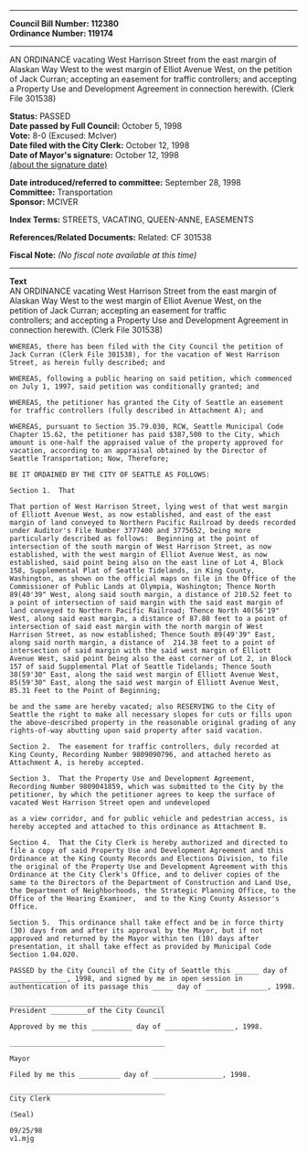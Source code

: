 * * * * *  
  
**Council Bill Number: [](#h0)[](#h2)112380**   
**Ordinance Number: 119174**  
  
* * * * *  
  
AN ORDINANCE vacating West Harrison Street from the east margin of Alaskan Way West to the west margin of Elliot Avenue West, on the petition of Jack Curran; accepting an easement for traffic controllers; and accepting a Property Use and Development Agreement in connection herewith. (Clerk File 301538)  
  
**Status:** PASSED   
**Date passed by Full Council:** October 5, 1998   
**Vote:** 8-0 (Excused: McIver)   
**Date filed with the City Clerk:** October 12, 1998   
**Date of Mayor's signature:** October 12, 1998   
[(about the signature date)](/~public/approvaldate.htm)   
  
  
**Date introduced/referred to committee:** September 28, 1998   
**Committee:** Transportation   
**Sponsor:** MCIVER   
  
**Index Terms:** STREETS, VACATING, QUEEN-ANNE, EASEMENTS  
  
**References/Related Documents:** Related: CF 301538  
  
**Fiscal Note:** *(No fiscal note available at this time)*  
  
* * * * *  
  
**Text**  
    AN ORDINANCE vacating West Harrison Street from the east margin of  
    Alaskan Way West to the west margin of Elliot Avenue West, on the  
    petition of Jack Curran; accepting an easement for traffic  
    controllers; and accepting a Property Use and Development Agreement in  
    connection herewith. (Clerk File 301538)  
  
    WHEREAS, there has been filed with the City Council the petition of  
    Jack Curran (Clerk File 301538), for the vacation of West Harrison  
    Street, as herein fully described; and  
  
    WHEREAS, following a public hearing on said petition, which commenced  
    on July 1, 1997, said petition was conditionally granted; and  
  
    WHEREAS, the petitioner has granted the City of Seattle an easement  
    for traffic controllers (fully described in Attachment A); and  
  
    WHEREAS, pursuant to Section 35.79.030, RCW, Seattle Municipal Code  
    Chapter 15.62, the petitioner has paid $387,500 to the City, which  
    amount is one-half the appraised value of the property approved for  
    vacation, according to an appraisal obtained by the Director of  
    Seattle Transportation; Now, Therefore;  
  
    BE IT ORDAINED BY THE CITY OF SEATTLE AS FOLLOWS:  
  
    Section 1.  That  
  
    That portion of West Harrison Street, lying west of that west margin  
    of Elliott Avenue West, as now established, and east of the east  
    margin of land conveyed to Northern Pacific Railroad by deeds recorded  
    under Auditor's File Number 3777400 and 3775652, being more  
    particularly described as follows:  Beginning at the point of  
    intersection of the south margin of West Harrison Street, as now  
    established, with the west margin of Elliot Avenue West, as now  
    established, said point being also on the east line of Lot 4, Block  
    158, Supplemental Plat of Seattle Tidelands, in King County,  
    Washington, as shown on the official maps on file in the Office of the  
    Commissioner of Public Lands at Olympia, Washington; Thence North  
    89(40'39" West, along said south margin, a distance of 210.52 feet to  
    a point of intersection of said margin with the said east margin of  
    land conveyed to Northern Pacific Railroad; Thence North 40(56'19"  
    West, along said east margin, a distance of 87.80 feet to a point of  
    intersection of said east margin with the north margin of West  
    Harrison Street, as now established; Thence South 89(49'39" East,  
    along said north margin, a distance of  214.38 feet to a point of  
    intersection of said margin with the said west margin of Elliott  
    Avenue West, said point being also the east corner of Lot 2, in Block  
    157 of said Supplemental Plat of Seattle Tidelands; Thence South  
    38(59'30" East, along the said west margin of Elliott Avenue West,  
    85(59'30" East, along the said west margin of Elliott Avenue West,  
    85.31 Feet to the Point of Beginning;  
  
    be and the same are hereby vacated; also RESERVING to the City of  
    Seattle the right to make all necessary slopes for cuts or fills upon  
    the above-described property in the reasonable original grading of any  
    rights-of-way abutting upon said property after said vacation.  
  
    Section 2.  The easement for traffic controllers, duly recorded at  
    King County, Recording Number 9809090796, and attached hereto as  
    Attachment A, is hereby accepted.  
  
    Section 3.  That the Property Use and Development Agreement,  
    Recording Number 9809041859, which was submitted to the City by the  
    petitioner, by which the petitioner agrees to keep the surface of  
    vacated West Harrison Street open and undeveloped  
  
    as a view corridor, and for public vehicle and pedestrian access, is  
    hereby accepted and attached to this ordinance as Attachment B.  
  
    Section 4.  That the City Clerk is hereby authorized and directed to  
    file a copy of said Property Use and Development Agreement and this  
    Ordinance at the King County Records and Elections Division, to file  
    the original of the Property Use and Development Agreement with this  
    Ordinance at the City Clerk's Office, and to deliver copies of the  
    same to the Directors of the Department of Construction and Land Use,  
    the Department of Neighborhoods, the Strategic Planning Office, to the  
    Office of the Hearing Examiner,  and to the King County Assessor's  
    Office.  
  
    Section 5.  This ordinance shall take effect and be in force thirty  
    (30) days from and after its approval by the Mayor, but if not  
    approved and returned by the Mayor within ten (10) days after  
    presentation, it shall take effect as provided by Municipal Code  
    Section 1.04.020.  
  
    PASSED by the City Council of the City of Seattle this ______ day of  
    ______________, 1998, and signed by me in open session in  
    authentication of its passage this _____ day of _______________, 1998.  
  
    ______________________________________  
    President _________of the City Council  
  
    Approved by me this __________ day of _________________, 1998.  
  
    ______________________________________  
  
    Mayor  
  
    Filed by me this __________ day of _________________, 1998.  
  
    ______________________________________  
    City Clerk  
  
    (Seal)  
  
    09/25/98  
    v1.mjg  
